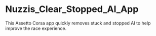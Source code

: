 # Nuzzis_Clear_Stopped_AI_App
This Assetto Corsa app quickly removes stuck and stopped AI to help improve the race experience.
